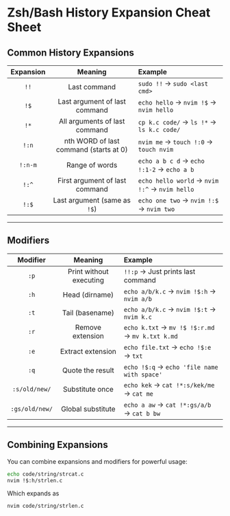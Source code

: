 # Zsh/Bash History Expansion Cheat Sheet

## Common History Expansions

| Expansion | Meaning | Example |
|:-:|:-:|:-|
| `!!` | Last command | `sudo !!` → `sudo <last cmd>` |
| `!$` | Last argument of last command | `echo hello` → `nvim !$` → `nvim hello` |
| `!*` | All arguments of last command | `cp k.c code/` → `ls !*` → `ls k.c code/` |
| `!:n` | nth WORD of last command (starts at 0) | `nvim me` → `touch !:0` → `touch nvim` |
| `!:n-m` | Range of words | `echo a b c d` → `echo !:1-2` → `echo a b` |
| `!:^` | First argument of last command | `echo hello world` → `nvim !:^` → `nvim hello` |
| `!:$`| Last argument (same as `!$`) | `echo one two` → `nvim !:$` → `nvim two` |

---

## Modifiers

| Modifier | Meaning | Example |
|:-:|:-:|:-|
|`:p` | Print without executing | `!!:p` → Just prints last command |
| `:h` | Head (dirname) | `echo a/b/k.c` → `nvim !$:h` → `nvim a/b` |
| `:t` | Tail (basename) | `echo a/b/k.c` → `nvim !$:t` → `nvim k.c` |
| `:r` | Remove extension | `echo k.txt` → `mv !$ !$:r.md` → `mv k.txt k.md` |
| `:e` | Extract extension | `echo file.txt` → `echo !$:e` → `txt` |
| `:q` | Quote the result | `echo !$:q` → `echo 'file name with space'` |
| `:s/old/new/` | Substitute once | `echo kek` → `cat !*:s/kek/me` → `cat me` |
| `:gs/old/new/` | Global substitute | `echo a aw` → `cat !*:gs/a/b` → `cat b bw` |

---

## Combining Expansions

You can combine expansions and modifiers for powerful usage:

```bash
echo code/string/strcat.c
nvim !$:h/strlen.c
```

Which expands as

```bash
nvim code/string/strlen.c
```
